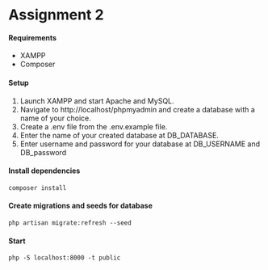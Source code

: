 # Assignment 2

#### Requirements

-   XAMPP
-   Composer

#### Setup

1. Launch XAMPP and start Apache and MySQL.
2. Navigate to http://localhost/phpmyadmin and create a database with a name of your choice.
3. Create a .env file from the .env.example file.
4. Enter the name of your created database at DB_DATABASE.
5. Enter username and password for your database at DB_USERNAME and DB_password

#### Install dependencies

```
composer install
```

#### Create migrations and seeds for database

```
php artisan migrate:refresh --seed
```

#### Start

```
php -S localhost:8000 -t public
```
